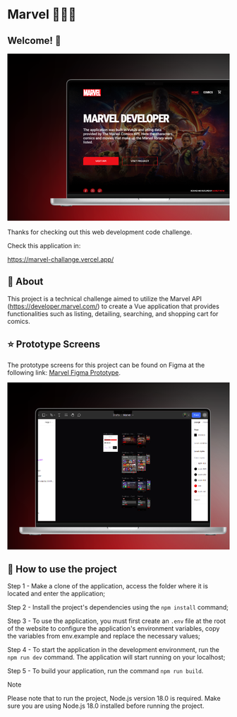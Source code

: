 # Marvel 🦸🏻‍♀️

## Welcome! 👋

![Design preview for the Marvel APP](./.github/home-mock.png)

Thanks for checking out this web development code challenge.


Check this application in:

https://marvel-challange.vercel.app/


## 📝 About

This project is a technical challenge aimed to utilize the Marvel API (https://developer.marvel.com/) to create a Vue application that provides functionalities such as listing, detailing, searching, and shopping cart for comics.

## ⭐ Prototype Screens

The prototype screens for this project can be found on Figma at the following link: [Marvel Figma Prototype](https://www.figma.com/file/eMfhuVwrbHOmHjX1XF3A8s/Marvel?type=design&node-id=0%3A1&mode=design&t=iooWeL6fWkQUmQgJ-1).

![Design preview for the Figma](./.github/figma-mock.png)

## 🚀 How to use the project

Step 1 - Make a clone of the application, access the folder where it is located and enter the application;

Step 2 - Install the project's dependencies using the `npm install` command;

Step 3 - To use the application, you must first create an `.env` file at the root of the website to configure the application's environment variables, copy the variables from env.example and replace the necessary values;

Step 4 - To start the application in the development environment, run the `npm run dev` command. The application will start running on your localhost;

Step 5 - To build your application, run the command `npm run build`.


> [!NOTE]
> Please note that to run the project, Node.js version 18.0 is required. Make sure you are using Node.js 18.0 installed before running the project. 
